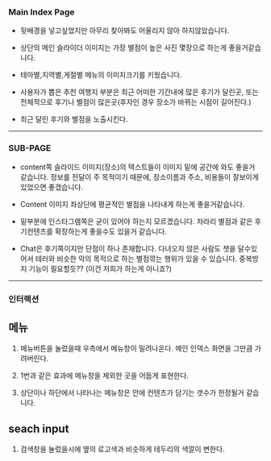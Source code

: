 ### Main Index Page

 -  뒷배경을 넣고싶었지만 아무리 찾아봐도 어울리지 않아 하지않았습니다.

 - 상단의 메인 슬라이더 이미지는 가장 별점이 높은 사진 몇장으로 하는게 좋을거같습니다.

 - 테마별,지역별,게절별 메뉴의 이미지크기를 키웠습니다.

 - 사용자가 뽑은 추천 여행지 부분은 최근 어떠한 기간내에 많은 후기가 달린곳, 또는
   전체적으로 후기나 별점이 많은곳(후자인 경우 장소가 바뀌는 시점이 길어진다.)

 - 최근 달린 후기와 별점을 노출시킨다.

-----------------------------------------------------------------------------

###  SUB-PAGE

 - content쪽 슬라이드 이미지(장소)의 텍스트들이 이미지 밑에 공간에 와도 좋을거 같습니다.
   정보를 전달이 주 목적이기 때문에, 장소이름과 주소, 비용들이 잘보이게 있었으면 좋겠습니다.

 - Content 이미지 좌상단에 평균적인 별점을 나타내게 하는게 좋을거같습니다.

 - 밑부분에 인스타그램쪽은 굳이 있어야 하는지 모르겠습니다.
   차라리 별점과 같은 후기컨텐츠를 확장하는게 좋을수도 있을거 같습니다.

 - Chat은 후기쪽이지만 단점이 하나 존재합니다. 다녀오지 않은 사람도 챗을 달수있어서
   테러와 비슷한 악의 목적으로 하는 별점깎는 행위가 있을 수 있습니다.
   중복방지 기능이 필요할듯?? (이건 저희가 하는게 아니죠?)

------------------------------------------------------------------------

### 인터랙션

## 메뉴

 1. 메뉴버튼을 눌렀을때 우측에서 메뉴창이 밀려나온다.
   메인 인덱스 화면을 그만큼 가려버린다.

2. 1번과 같은 효과에 메뉴창을 제외한 곳을 어둡게 표현한다.

3. 상단이나 하단에서 나타나는 메뉴창은 안에 컨텐츠가 담기는 갯수가 한정될거 같습니다.

## seach input

 1. 검색창을 눌렀을시에 옆의 로고색과 비슷하게 테두리의 색깔이 변한다.